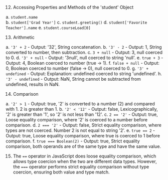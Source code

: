 12. Accessing Properties and Methods of the 'student' Object

   a. `student.name`   
   b. `student['Grad Year']`
   c. `student.greeting()`
   d. `student['Favorite Teacher'].name`
   e. `student.courseLoad[0]`

13. Arithmetic

   a. `'3' + 2` - Output: '32', String concatenation.
   b. `'3' - 2` - Output: 1, String converted to number, then subtraction.
   c. `3 + null` - Output: 3,  null coerced to 0.
   d. `'3' + null` - Output: '3null', null coerced to string 'null'.
   e. `true + 3` - Output: 4, Boolean coerced to number (true -> 1).
   f. `false + null` - Output: 0, Boolean coerced to number (false -> 0), null coerced to 0.
   g. `'3' + undefined` - Output: Explanation: undefined coerced to string 'undefined'.
   h. `'3' - undefined` - Output: NaN, String cannot be subtracted from undefined, results in NaN.

14. Comparison

   a. `'2' > 1` - Output: true, '2' is converted to a number (2) and compared with 1. 2 is greater than 1.
   b. `'2' < '12'` - Output: false, Lexicographically, '2' is greater than '1', so '2' is not less than '12'.
   c. `2 == '2'` - Output: true, Loose equality comparison, where '2' is coerced to a number before comparison.
   d. `2 === '2'` - Output: false, Strict equality comparison, where types are not coerced. Number 2 is not equal to string '2'.
   e. `true == 2` - Output: true, Loose equality comparison, where true is coerced to 1 before comparison.
   f. `true === Boolean(2)` - Output: true, Strict equality comparison, both operands are of the same type and have the same value.

15. The `==` operator in JavaScript does loose equality comparison, which allows type coercion when the two are different data types. However, the `===` operator performs strict equality comparison without type coercion, ensuring both value and type match.


